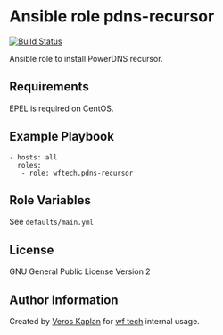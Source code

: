 # Ansible role pdns-recursor

[![Build Status](https://travis-ci.org/wftech/ansible-role-pdns-recursor.svg?branch=master)](https://travis-ci.org/wftech/ansible-role-pdns-recursor)

Ansible role to install PowerDNS recursor.

## Requirements

EPEL is required on CentOS.  

## Example Playbook
    
    - hosts: all
      roles:
       - role: wftech.pdns-recursor


Role Variables
--------------

See `defaults/main.yml`

License
-------

GNU General Public License Version 2

Author Information
------------------

Created by [Veros Kaplan][verosk] for [wf tech][wft] internal usage.

[verosk]: https://github.com/VerosK/
[wft]: https://wftech.cz/
